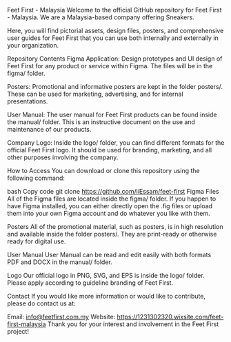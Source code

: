 Feet First - Malaysia
Welcome to the official GitHub repository for Feet First - Malaysia. We are a Malaysia-based company offering Sneakers.

Here, you will find pictorial assets, design files, posters, and comprehensive user guides for Feet First that you can use both internally and externally in your organization.

Repository Contents
Figma Application: Design prototypes and UI design of Feet First for any product or service within Figma. The files will be in the figma/ folder.

Posters: Promotional and informative posters are kept in the folder posters/. These can be used for marketing, advertising, and for internal presentations.

User Manual: The user manual for Feet First products can be found inside the manual/ folder. This is an instructive document on the use and maintenance of our products.

Company Logo: Inside the logo/ folder, you can find different formats for the official Feet First logo. It should be used for branding, marketing, and all other purposes involving the company.

How to Access
You can download or clone this repository using the following command:

bash
Copy code
git clone https://github.com/iiEssam/feet-first
Figma Files
All of the Figma files are located inside the figma/ folder. If you happen to have Figma installed, you can either directly open the .fig files or upload them into your own Figma account and do whatever you like with them.

Posters
All of the promotional material, such as posters, is in high resolution and available inside the folder posters/. They are print-ready or otherwise ready for digital use.

User Manual
User Manual can be read and edit easily with both formats PDF and DOCX in the manual/ folder.

Logo
Our official logo in PNG, SVG, and EPS is inside the logo/ folder. Please apply according to guideline branding of Feet First.

Contact
If you would like more information or would like to contribute, please do contact us at:

Email: info@feetfirst.com.my
Website: https://1231302320.wixsite.com/feet-first-malaysia
Thank you for your interest and involvement in the Feet First project!
